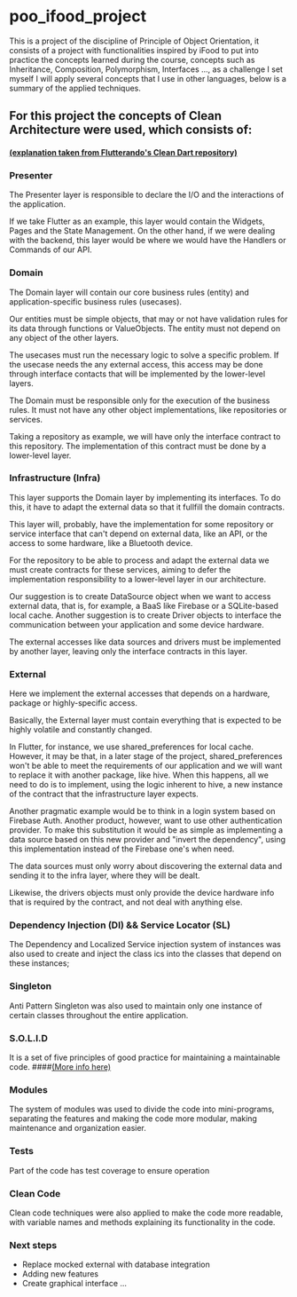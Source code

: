 # poo_ifood_project

This is a project of the discipline of Principle of Object Orientation, it consists of a project with functionalities inspired by iFood to put into practice the concepts learned during the course, concepts such as Inheritance, Composition, Polymorphism, Interfaces ..., as a challenge I set myself I will apply several concepts that I use in other languages, below is a summary of the applied techniques.

## For this project the concepts of Clean Architecture were used, which consists of:
#### <a href=“https://github.com/Flutterando/Clean-Dart/blob/master/README_en.md“>(explanation taken from Flutterando's Clean Dart repository)</a>

### Presenter
The Presenter layer is responsible to declare the I/O and the interactions of the application.

If we take Flutter as an example, this layer would contain the Widgets, Pages and the State Management. On the other hand, if we were dealing with the backend, this layer would be where we would have the Handlers or Commands of our API.

### Domain
The Domain layer will contain our core business rules (entity) and application-specific business rules (usecases).

Our entities must be simple objects, that may or not have validation rules for its data through functions or ValueObjects. The entity must not depend on any object of the other layers.

The usecases must run the necessary logic to solve a specific problem. If the usecase needs the any external access, this access may be done through interface contacts that will be implemented by the lower-level layers.

The Domain must be responsible only for the execution of the business rules. It must not have any other object implementations, like repositories or services.

Taking a repository as example, we will have only the interface contract to this repository. The implementation of this contract must be done by a lower-level layer.

### Infrastructure (Infra)
This layer supports the Domain layer by implementing its interfaces. To do this, it have to adapt the external data so that it fullfill the domain contracts.

This layer will, probably, have the implementation for some repository or service interface that can't depend on external data, like an API, or the access to some hardware, like a Bluetooth device.

For the repository to be able to process and adapt the external data we must create contracts for these services, aiming to defer the implementation responsibility to a lower-level layer in our architecture.

Our suggestion is to create DataSource object when we want to access external data, that is, for example, a BaaS like Firebase or a SQLite-based local cache. Another suggestion is to create Driver objects to interface the communication between your application and some device hardware.

The external accesses like data sources and drivers must be implemented by another layer, leaving only the interface contracts in this layer.

### External
Here we implement the external accesses that depends on a hardware, package or highly-specific access.

Basically, the External layer must contain everything that is expected to be highly volatile and constantly changed.

In Flutter, for instance, we use shared_preferences for local cache. However, it may be that, in a later stage of the project, shared_preferences won't be able to meet the requirements of our application and we will want to replace it with another package, like hive. When this happens, all we need to do is to implement, using the logic inherent to hive, a new instance of the contract that the infrastructure layer expects.

Another pragmatic example would be to think in a login system based on Firebase Auth. Another product, however, want to use other authentication provider. To make this substitution it would be as simple as implementing a data source based on this new provider and "invert the dependency", using this implementation instead of the Firebase one's when need.

The data sources must only worry about discovering the external data and sending it to the infra layer, where they will be dealt.

Likewise, the drivers objects must only provide the device hardware info that is required by the contract, and not deal with anything else.


### Dependency Injection (DI) && Service Locator (SL) 
The Dependency and Localized Service injection system of instances was also used to create and inject the class ics into the classes that depend on these instances;

### Singleton
Anti Pattern Singleton was also used to maintain only one instance of certain classes throughout the entire application.

### S.O.L.I.D
It is a set of five principles of good practice for maintaining a maintainable code.
####<a href=“https://medium.com/backticks-tildes/the-s-o-l-i-d-principles-in-pictures-b34ce2f1e898“>(More info here)</a>

### Modules
The system of modules was used to divide the code into mini-programs, separating the features and making the code more modular, making maintenance and organization easier.

### Tests
Part of the code has test coverage to ensure operation

### Clean Code
Clean code techniques were also applied to make the code more readable, with variable names and methods explaining its functionality in the code.

### Next steps
- Replace mocked external with database integration
- Adding new features
- Create graphical interface
...
